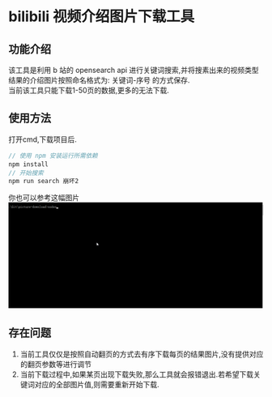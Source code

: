 # bilibili 视频介绍图片下载工具

## 功能介绍
该工具是利用 b 站的 opensearch api 进行关键词搜索,并将搜素出来的视频类型结果的介绍图片按照命名格式为: 关键词-序号 的方式保存.  
当前该工具只能下载1-50页的数据,更多的无法下载.

## 使用方法
打开cmd,下载项目后.
``` js
// 使用 npm 安装运行所需依赖
npm install
// 开始搜索
npm run search 崩坏2
```
你也可以参考这幅图片
![使用方法](./assets/picture-download.gif)

## 存在问题
1. 当前工具仅仅是按照自动翻页的方式去有序下载每页的结果图片,没有提供对应的翻页参数等进行调节  
2. 当前下载过程中,如果某页出现下载失败,那么工具就会报错退出.若希望下载关键词对应的全部图片值,则需要重新开始下载.  